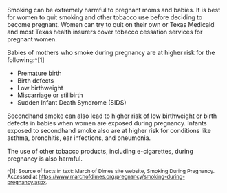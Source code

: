 Smoking can be extremely harmful to pregnant moms and babies. It is best for women to quit smoking and other tobacco use before deciding to become pregnant. Women can try to quit on their own or Texas Medicaid and most Texas health insurers cover tobacco cessation services for pregnant women.

Babies of mothers who smoke during pregnancy are at higher risk for the following:^[1]

* Premature birth
* Birth defects
* Low birthweight
* Miscarriage or stillbirth
* Sudden Infant Death Syndrome (SIDS)

Secondhand smoke can also lead to higher risk of low birthweight or birth defects in babies when women are exposed during pregnancy. Infants exposed to secondhand smoke also are at higher risk for conditions like asthma, bronchitis, ear infections, and pneumonia.

The use of other tobacco products, including e-cigarettes, during pregnancy is also harmful.

<span style="font-size:12px; line-height:1.1 !important">^[1]: Source of facts in text: March of Dimes site website, Smoking During Pregnancy. Accessed at https://www.marchofdimes.org/pregnancy/smoking-during-pregnancy.aspx. 
